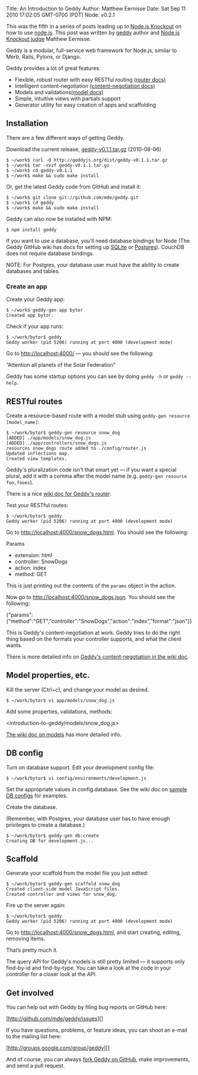 Title: An Introduction to Geddy
Author: Matthew Eernisse
Date: Sat Sep 11 2010 17:02:05 GMT-0700 (PDT)
Node: v0.2.1

This was the fifth in a series of posts leading up to
[Node.js Knockout][] on how to use [node.js][]. This post was
written by [geddy][] author and [Node.js Knockout judge][] Matthew
Eernisse.

Geddy is a modular, full-service web framework for Node.js, similar
to Merb, Rails, Pylons, or Django.

Geddy provides a lot of great features:

-   Flexible, robust router with easy RESTful routing
    [(router docs)][]
-   Intelligent content-negotiation [(content-negotiation docs)][]
-   Models and validations[(model docs)][]
-   Simple, intuitive views with partials support
-   Generator utility for easy creation of apps and scaffolding

## Installation

There are a few different ways of getting Geddy.

Download the current release, [geddy-v0.1.1.tar.gz][] (2010-08-06)

    $ ~/work$ curl -O http://geddyjs.org/dist/geddy-v0.1.1.tar.gz
    $ ~/work$ tar -xvzf geddy-v0.1.1.tar.gz
    $ ~/work$ cd geddy-v0.1.1
    $ ~/work$ make && sudo make install

Or, get the latest Geddy code from GitHub and install it:

    $ ~/work$ git clone git://github.com/mde/geddy.git
    $ ~/work$ cd geddy
    $ ~/work$ make && sudo make install

Geddy can also now be installed with NPM:

    $ npm install geddy

If you want to use a database, you'll need database bindings for
Node (The Geddy GitHub wiki has docs for setting up [SQLite][] or
[Postgres][]). CouchDB does not require database bindings.

NOTE: For Postgres, your database user must have the ability to
create databases and tables.

### Create an app

Create your Geddy app:

    $ ~/work$ geddy-gen app bytor
    Created app bytor.

Check if your app runs:

    $ ~/work/bytor$ geddy
    Geddy worker (pid 5206) running at port 4000 (development mode)

Go to [http://localhost:4000/][] — you should see the following:

“Attention all planets of the Solar Federation”

Geddy has some startup options you can see by doing `geddy -h` or
`geddy --help`.

## RESTful routes

Create a resource-based route with a model stub using
`geddy-gen resource [model_name]`:

    $ ~/work/bytor$ geddy-gen resource snow_dog
    [ADDED] ./app/models/snow_dog.js
    [ADDED] ./app/controllers/snow_dogs.js
    resources snow_dogs route added to ./config/router.js
    Updated inflections map.
    Created view templates.

Geddy's pluralization code isn't that smart yet — if you want a
special plural, add it with a comma after the model name (e.g.
`geddy-gen resource foo,fooes`).

There is a nice [wiki doc for Geddy's router][(router docs)].

Test your RESTful routes:

    $ ~/work/bytor$ geddy
    Geddy worker (pid 5206) running at port 4000 (development mode)

Go to [http://localhost:4000/snow\_dogs.html][]. You should see the
following:

Params

-   extension: html
-   controller: SnowDogs
-   action: index
-   method: GET

This is just printing out the contents of the `params` object in
the action.

Now go to [http://localhost:4000/snow\_dogs.json][]. You should see
the following:

{"params":{"method":"GET","controller":"SnowDogs","action":"index","format":"json"}}

This is Geddy's content-negotiation at work. Geddy tries to do the
right thing based on the formats your controller supports, and what
the client wants.

There is more detailed info on
[Geddy's content-negotiation in the wiki doc][(content-negotiation docs)].

## Model properties, etc.

Kill the server (Ctrl+c), and change your model as desired.

    $ ~/work/bytor$ vi app/models/snow_dog.js

Add some properties, validations, methods:

<introduction-to-geddy/models/snow_dog.js>

[The wiki doc on models][(model docs)] has more detailed info.

## DB config

Turn on database support. Edit your development config file:

    $ ~/work/bytor$ vi config/environments/development.js

Set the appropriate values in config.database. See the wiki doc on
[sample DB configs][] for examples.

Create the database.

(Remember, with Postgres, your database user has to have enough
privileges to create a database.)

    $ ~/work/bytor$ geddy-gen db:create
    Creating DB for development.js...

## Scaffold

Generate your scaffold from the model file you just edited:

    $ ~/work/bytor$ geddy-gen scaffold snow_dog
    Created client-side model JavaScript files.
    Created controller and views for snow_dog.

Fire up the server again:

    $ ~/work/bytor$ geddy
    Geddy worker (pid 5206) running at port 4000 (development mode)

Go to [http://localhost:4000/snow\_dogs.html][], and start
creating, editing, removing items.

That’s pretty much it.

The query API for Geddy's models is still pretty limited — it
supports only find-by-id and find-by-type. You can take a look at
the code in your controller for a closer look at the API.

## Get involved

You can help out with Geddy by filing bug reports on GitHub here:

[http://github.com/mde/geddy/issues][]

If you have questions, problems, or feature ideas, you can shoot an
e-mail to the mailing list here:

[http://groups.google.com/group/geddy][]

And of course, you can always [fork Geddy on GitHub][], make
improvements, and send a pull request.

  [Node.js Knockout]: http://nodeknockout.com/
  [node.js]: http://nodejs.org/
  [geddy]: http://geddyjs.org/
  [Node.js Knockout judge]: http://nodeknockout.com/judging#matthew_eernisse
  [(router docs)]: http://wiki.github.com/mde/geddy/using-the-router
  [(content-negotiation docs)]: http://wiki.github.com/mde/geddy/content-negotiation
  [(model docs)]: http://wiki.github.com/mde/geddy/models
  [geddy-v0.1.1.tar.gz]: /dist/geddy-v0.1.1.tar.gz
  [SQLite]: http://wiki.github.com/mde/geddy/install-sqlite-and-node-sqlite
  [Postgres]: http://wiki.github.com/mde/geddy/install-postgresql-and-node_postgres
  [http://localhost:4000/]: http://localhost:4000/
  [http://localhost:4000/snow\_dogs.html]: http://localhost:4000/snow_dogs.html
  [http://localhost:4000/snow\_dogs.json]: http://localhost:4000/snow_dogs.json
  [sample DB configs]: http://wiki.github.com/mde/geddy/sample-db-configs
  [http://github.com/mde/geddy/issues]: http://github.com/mde/geddy/issues
  [http://groups.google.com/group/geddy]: http://groups.google.com/group/geddy
  [fork Geddy on GitHub]: http://github.com/mde/geddy
